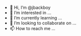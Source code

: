 - 👋 Hi, I’m @jbackboy
- 👀 I’m interested in ...
- 🌱 I’m currently learning ...
- 💞️ I’m looking to collaborate on ...
- 📫 How to reach me ...

<!---
jbackboy/jbackboy is a ✨ special ✨ repository because its `README.md` (this file) appears on your GitHub profile.
You can click the Preview link to take a look at your changes.
--->
